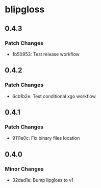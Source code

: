 # blipgloss

## 0.4.3

### Patch Changes

- 1b50953: Test release workflow

## 0.4.2

### Patch Changes

- 6cb1b2e: Test conditional xgo workflow

## 0.4.1

### Patch Changes

- 9111e0c: Fix binary files location

## 0.4.0

### Minor Changes

- 32dad1e: Bump lipgloss to v1
